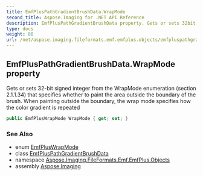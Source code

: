 ```yaml
---
title: EmfPlusPathGradientBrushData.WrapMode
second_title: Aspose.Imaging for .NET API Reference
description: EmfPlusPathGradientBrushData property. Gets or sets 32bit signed integer from the WrapMode enumeration section 2.1.1.34 that specifies whether to paint the area outside the boundary of the brush. When painting outside the boundary the wrap mode specifies how the color gradient is repeated
type: docs
weight: 80
url: /net/aspose.imaging.fileformats.emf.emfplus.objects/emfpluspathgradientbrushdata/wrapmode/
---
```

## EmfPlusPathGradientBrushData.WrapMode property

Gets or sets 32-bit signed integer from the WrapMode enumeration (section 2.1.1.34) that specifies whether to paint the area outside the boundary of the brush. When painting outside the boundary, the wrap mode specifies how the color gradient is repeated

```csharp
public EmfPlusWrapMode WrapMode { get; set; }
```

### See Also

* enum [EmfPlusWrapMode](../../../aspose.imaging.fileformats.emf.emfplus.consts/emfpluswrapmode/)
* class [EmfPlusPathGradientBrushData](../)
* namespace [Aspose.Imaging.FileFormats.Emf.EmfPlus.Objects](../../emfpluspathgradientbrushdata/)
* assembly [Aspose.Imaging](../../../)


